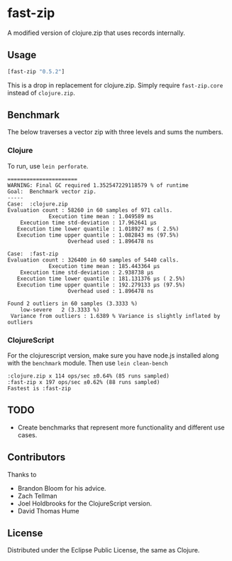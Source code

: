 # fast-zip

A modified version of clojure.zip that uses records internally.

## Usage

```clojure
[fast-zip "0.5.2"]
```

This is a drop in replacement for clojure.zip. Simply require ``fast-zip.core``
instead of ``clojure.zip``.

## Benchmark

The below  traverses a vector zip with three levels and sums the numbers.

### Clojure

To run, use ``lein perforate``.

    ======================
    WARNING: Final GC required 1.352547229118579 % of runtime
    Goal:  Benchmark vector zip.
    -----
    Case:  :clojure.zip
    Evaluation count : 58260 in 60 samples of 971 calls.
                 Execution time mean : 1.049589 ms
        Execution time std-deviation : 17.962641 µs
       Execution time lower quantile : 1.018927 ms ( 2.5%)
       Execution time upper quantile : 1.082843 ms (97.5%)
                       Overhead used : 1.896478 ns

    Case:  :fast-zip
    Evaluation count : 326400 in 60 samples of 5440 calls.
                 Execution time mean : 185.443364 µs
        Execution time std-deviation : 2.938738 µs
       Execution time lower quantile : 181.131376 µs ( 2.5%)
       Execution time upper quantile : 192.279133 µs (97.5%)
                       Overhead used : 1.896478 ns

    Found 2 outliers in 60 samples (3.3333 %)
        low-severe	 2 (3.3333 %)
     Variance from outliers : 1.6389 % Variance is slightly inflated by outliers

### ClojureScript

For the clojurescript version, make sure you have node.js installed along
with the ``benchmark`` module. Then use ``lein clean-bench``

    :clojure.zip x 114 ops/sec ±0.64% (85 runs sampled)
    :fast-zip x 197 ops/sec ±0.62% (88 runs sampled)
    Fastest is :fast-zip

## TODO

* Create benchmarks that represent more functionality and different use
  cases.

## Contributors

Thanks to

* Brandon Bloom for his advice.
* Zach Tellman
* Joel Holdbrooks for the ClojureScript version.
* David Thomas Hume

## License

Distributed under the Eclipse Public License, the same as Clojure.

